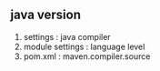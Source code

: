 ## java version

1. settings : java compiler
2. module settings : language level
3. pom.xml : maven.compiler.source 